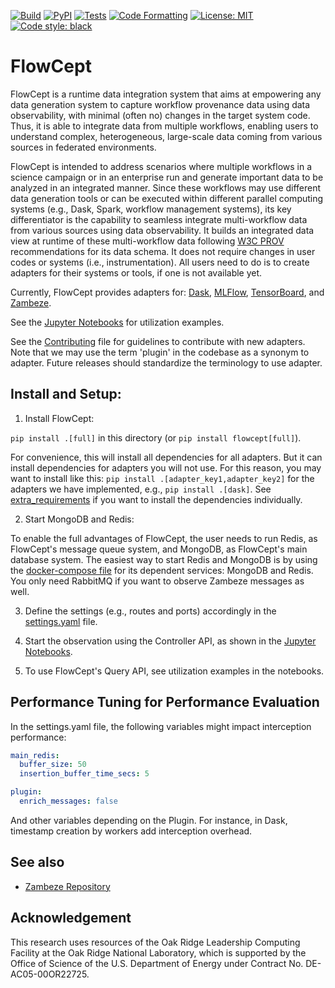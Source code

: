 [![Build](https://github.com/ORNL/flowcept/actions/workflows/create-release-n-publish.yml/badge.svg)](https://github.com/ORNL/flowcept/actions/workflows/create-release-n-publish.yml)
[![PyPI](https://badge.fury.io/py/flowcept.svg)](https://pypi.org/project/flowcept)
[![Tests](https://github.com/ORNL/flowcept/actions/workflows/run-tests.yml/badge.svg)](https://github.com/ORNL/flowcept/actions/workflows/run-tests.yml)
[![Code Formatting](https://github.com/ORNL/flowcept/actions/workflows/code-formatting.yml/badge.svg)](https://github.com/ORNL/flowcept/actions/workflows/code-formatting.yml)
[![License: MIT](https://img.shields.io/github/license/ORNL/flowcept)](LICENSE)
[![Code style: black](https://img.shields.io/badge/code%20style-black-000000.svg)](https://github.com/psf/black)

# FlowCept

FlowCept is a runtime data integration system that aims at empowering any data generation system to capture 
workflow provenance data using data observability, with minimal (often no) changes in the target system code. 
Thus, it is able to integrate data from multiple workflows, enabling users to understand complex, heterogeneous, large-scale data coming from various sources in federated environments.

FlowCept is intended to address scenarios where multiple workflows in a science campaign or in an enterprise run and generate 
important data to be analyzed in an integrated manner. Since these workflows may use different data generation tools or can be executed within
different parallel computing systems (e.g., Dask, Spark, workflow management systems), its key differentiator is the 
capability to seamless integrate multi-workflow data from various sources using data observability.
It builds an integrated data view at runtime of these multi-workflow data following 
[W3C PROV](https://www.w3.org/TR/prov-overview/) recommendations for its data schema.
It does not require changes in user codes or systems (i.e., instrumentation). 
All users need to do is to create adapters for their systems or tools, if one is not available yet. 

Currently, FlowCept provides adapters for: [Dask](https://www.dask.org/), [MLFlow](https://mlflow.org/), [TensorBoard](https://www.tensorflow.org/tensorboard), and [Zambeze](https://github.com/ORNL/zambeze). 

See the [Jupyter Notebooks](notebooks) for utilization examples.

See the [Contributing](CONTRIBUTING.md) file for guidelines to contribute with new adapters. Note that we may use the
term 'plugin' in the codebase as a synonym to adapter. Future releases should standardize the terminology to use adapter.


## Install and Setup:

1. Install FlowCept: 

`pip install .[full]` in this directory (or `pip install flowcept[full]`).

For convenience, this will install all dependencies for all adapters. But it can install
dependencies for adapters you will not use. For this reason, you may want to install 
like this: `pip install .[adapter_key1,adapter_key2]` for the adapters we have implemented, e.g., `pip install .[dask]`.
See [extra_requirements](extra_requirements) if you want to install the dependencies individually.
 
2. Start MongoDB and Redis:

To enable the full advantages of FlowCept, the user needs to run Redis, as FlowCept's message queue system, and MongoDB, as FlowCept's main database system.
The easiest way to start Redis and MongoDB is by using the [docker-compose file](deployment/compose.yml) for its dependent services: 
MongoDB and Redis. You only need RabbitMQ if you want to observe Zambeze messages as well.

3. Define the settings (e.g., routes and ports) accordingly in the [settings.yaml](resources/settings.yaml) file.

4. Start the observation using the Controller API, as shown in the [Jupyter Notebooks](notebooks).

5. To use FlowCept's Query API, see utilization examples in the notebooks.


## Performance Tuning for Performance Evaluation

In the settings.yaml file, the following variables might impact interception performance:

```yaml
main_redis:
  buffer_size: 50
  insertion_buffer_time_secs: 5

plugin:
  enrich_messages: false
```

And other variables depending on the Plugin. For instance, in Dask, timestamp creation by workers add interception overhead.

## See also

- [Zambeze Repository](https://github.com/ORNL/zambeze)

## Acknowledgement

This research uses resources of the Oak Ridge Leadership Computing Facility 
at the Oak Ridge National Laboratory, which is supported by the Office of 
Science of the U.S. Department of Energy under Contract No. DE-AC05-00OR22725.